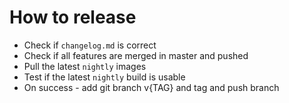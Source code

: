 # How to release

* Check if `changelog.md` is correct
* Check if all features are merged in master and pushed
* Pull the latest `nightly` images
* Test if the latest `nightly` build is usable
*  On success - add git branch v{TAG} and tag and push branch
